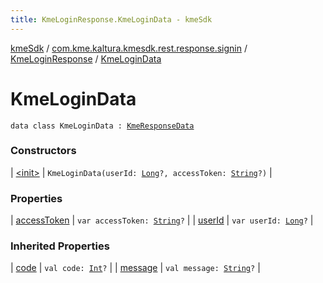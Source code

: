 ```yaml
---
title: KmeLoginResponse.KmeLoginData - kmeSdk
---
```


[kmeSdk](../../../index.html) / [com.kme.kaltura.kmesdk.rest.response.signin](../../index.html) / [KmeLoginResponse](../index.html) / [KmeLoginData](./index.html)

# KmeLoginData

`data class KmeLoginData : `[`KmeResponseData`](../../../com.kme.kaltura.kmesdk.rest.response/-kme-response-data/index.html)

### Constructors

| [&lt;init&gt;](-init-.html) | `KmeLoginData(userId: `[`Long`](https://kotlinlang.org/api/latest/jvm/stdlib/kotlin/-long/index.html)`?, accessToken: `[`String`](https://kotlinlang.org/api/latest/jvm/stdlib/kotlin/-string/index.html)`?)` |

### Properties

| [accessToken](access-token.html) | `var accessToken: `[`String`](https://kotlinlang.org/api/latest/jvm/stdlib/kotlin/-string/index.html)`?` |
| [userId](user-id.html) | `var userId: `[`Long`](https://kotlinlang.org/api/latest/jvm/stdlib/kotlin/-long/index.html)`?` |

### Inherited Properties

| [code](../../../com.kme.kaltura.kmesdk.rest.response/-kme-response-data/code.html) | `val code: `[`Int`](https://kotlinlang.org/api/latest/jvm/stdlib/kotlin/-int/index.html)`?` |
| [message](../../../com.kme.kaltura.kmesdk.rest.response/-kme-response-data/message.html) | `val message: `[`String`](https://kotlinlang.org/api/latest/jvm/stdlib/kotlin/-string/index.html)`?` |

